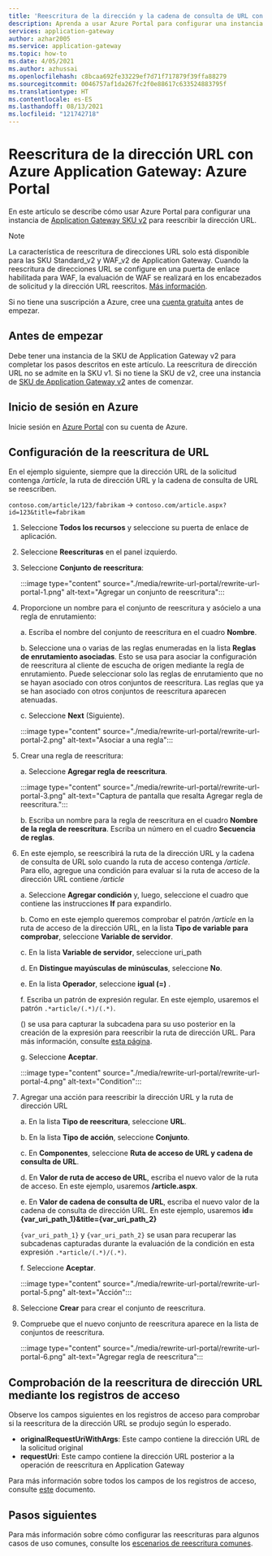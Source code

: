 ```yaml
---
title: 'Reescritura de la dirección y la cadena de consulta de URL con Azure Application Gateway: Azure Portal'
description: Aprenda a usar Azure Portal para configurar una instancia de Azure Application Gateway para reescribir la dirección y la cadena de consulta URL
services: application-gateway
author: azhar2005
ms.service: application-gateway
ms.topic: how-to
ms.date: 4/05/2021
ms.author: azhussai
ms.openlocfilehash: c8bcaa692fe33229ef7d71f717879f39ffa88279
ms.sourcegitcommit: 0046757af1da267fc2f0e88617c633524883795f
ms.translationtype: HT
ms.contentlocale: es-ES
ms.lasthandoff: 08/13/2021
ms.locfileid: "121742718"
---
```

# <a name="rewrite-url-with-azure-application-gateway---azure-portal"></a>Reescritura de la dirección URL con Azure Application Gateway: Azure Portal

En este artículo se describe cómo usar Azure Portal para configurar una instancia de [Application Gateway SKU v2](application-gateway-autoscaling-zone-redundant.md) para reescribir la dirección URL.

>[!NOTE]
> La característica de reescritura de direcciones URL solo está disponible para las SKU Standard_v2 y WAF_v2 de Application Gateway. Cuando la reescritura de direcciones URL se configure en una puerta de enlace habilitada para WAF, la evaluación de WAF se realizará en los encabezados de solicitud y la dirección URL reescritos. [Más información](rewrite-http-headers-url.md#using-url-rewrite-or-host-header-rewrite-with-web-application-firewall-waf_v2-sku).

Si no tiene una suscripción a Azure, cree una [cuenta gratuita](https://azure.microsoft.com/free/?WT.mc_id=A261C142F) antes de empezar.

## <a name="before-you-begin"></a>Antes de empezar

Debe tener una instancia de la SKU de Application Gateway v2 para completar los pasos descritos en este artículo. La reescritura de dirección URL no se admite en la SKU v1. Si no tiene la SKU de v2, cree una instancia de [SKU de Application Gateway v2](tutorial-autoscale-ps.md) antes de comenzar.

## <a name="sign-in-to-azure"></a>Inicio de sesión en Azure

Inicie sesión en [Azure Portal](https://portal.azure.com/) con su cuenta de Azure.

## <a name="configure-url-rewrite"></a>Configuración de la reescritura de URL

En el ejemplo siguiente, siempre que la dirección URL de la solicitud contenga */article*, la ruta de dirección URL y la cadena de consulta de URL se reescriben.

`contoso.com/article/123/fabrikam` -> `contoso.com/article.aspx?id=123&title=fabrikam`

1. Seleccione **Todos los recursos** y seleccione su puerta de enlace de aplicación.

2. Seleccione **Reescrituras** en el panel izquierdo.

3. Seleccione **Conjunto de reescritura**:

    :::image type="content" source="./media/rewrite-url-portal/rewrite-url-portal-1.png" alt-text="Agregar un conjunto de reescritura":::

4. Proporcione un nombre para el conjunto de reescritura y asócielo a una regla de enrutamiento:

    a. Escriba el nombre del conjunto de reescritura en el cuadro **Nombre**.
    
    b. Seleccione una o varias de las reglas enumeradas en la lista **Reglas de enrutamiento asociadas**. Esto se usa para asociar la configuración de reescritura al cliente de escucha de origen mediante la regla de enrutamiento. Puede seleccionar solo las reglas de enrutamiento que no se hayan asociado con otros conjuntos de reescritura. Las reglas que ya se han asociado con otros conjuntos de reescritura aparecen atenuadas.
    
    c. Seleccione **Next** (Siguiente).
    
    :::image type="content" source="./media/rewrite-url-portal/rewrite-url-portal-2.png" alt-text="Asociar a una regla":::

5. Crear una regla de reescritura:

    a. Seleccione **Agregar regla de reescritura**.
    
    :::image type="content" source="./media/rewrite-url-portal/rewrite-url-portal-3.png" alt-text="Captura de pantalla que resalta Agregar regla de reescritura.":::
    
    b. Escriba un nombre para la regla de reescritura en el cuadro **Nombre de la regla de reescritura**. Escriba un número en el cuadro **Secuencia de reglas**.

6. En este ejemplo, se reescribirá la ruta de la dirección URL y la cadena de consulta de URL solo cuando la ruta de acceso contenga */article*. Para ello, agregue una condición para evaluar si la ruta de acceso de la dirección URL contiene */article*

    a. Seleccione **Agregar condición** y, luego, seleccione el cuadro que contiene las instrucciones **If** para expandirlo.
    
    b. Como en este ejemplo queremos comprobar el patrón */article* en la ruta de acceso de la dirección URL, en la lista **Tipo de variable para comprobar**, seleccione **Variable de servidor**.
    
    c. En la lista **Variable de servidor**, seleccione uri_path
    
    d. En **Distingue mayúsculas de minúsculas**, seleccione **No**.
    
    e. En la lista **Operador**, seleccione **igual (=)** .
    
    f. Escriba un patrón de expresión regular. En este ejemplo, usaremos el patrón `.*article/(.*)/(.*)`.
    
      () se usa para capturar la subcadena para su uso posterior en la creación de la expresión para reescribir la ruta de dirección URL. Para más información, consulte [esta página](rewrite-http-headers-url.md#capturing).

    g. Seleccione **Aceptar**.

    :::image type="content" source="./media/rewrite-url-portal/rewrite-url-portal-4.png" alt-text="Condition":::

 

7. Agregar una acción para reescribir la dirección URL y la ruta de dirección URL

   a. En la lista **Tipo de reescritura**, seleccione **URL**.

   b. En la lista **Tipo de acción**, seleccione **Conjunto**.

   c. En **Componentes**, seleccione **Ruta de acceso de URL y cadena de consulta de URL**.

   d. En **Valor de ruta de acceso de URL**, escriba el nuevo valor de la ruta de acceso. En este ejemplo, usaremos **/article.aspx**. 

   e. En **Valor de cadena de consulta de URL**, escriba el nuevo valor de la cadena de consulta de dirección URL. En este ejemplo, usaremos **id={var_uri_path_1}&title={var_uri_path_2}**
    
    `{var_uri_path_1}` y `{var_uri_path_2}` se usan para recuperar las subcadenas capturadas durante la evaluación de la condición en esta expresión `.*article/(.*)/(.*)`.
    
   f. Seleccione **Aceptar**.

    :::image type="content" source="./media/rewrite-url-portal/rewrite-url-portal-5.png" alt-text="Acción":::

8. Seleccione **Crear** para crear el conjunto de reescritura.

9. Compruebe que el nuevo conjunto de reescritura aparece en la lista de conjuntos de reescritura.

    :::image type="content" source="./media/rewrite-url-portal/rewrite-url-portal-6.png" alt-text="Agregar regla de reescritura":::

## <a name="verify-url-rewrite-through-access-logs"></a>Comprobación de la reescritura de dirección URL mediante los registros de acceso

Observe los campos siguientes en los registros de acceso para comprobar si la reescritura de la dirección URL se produjo según lo esperado.

* **originalRequestUriWithArgs**: Este campo contiene la dirección URL de la solicitud original
* **requestUri**: Este campo contiene la dirección URL posterior a la operación de reescritura en Application Gateway

Para más información sobre todos los campos de los registros de acceso, consulte [este](application-gateway-diagnostics.md#for-application-gateway-and-waf-v2-sku) documento.

##  <a name="next-steps"></a>Pasos siguientes

Para más información sobre cómo configurar las reescrituras para algunos casos de uso comunes, consulte los [escenarios de reescritura comunes](./rewrite-http-headers-url.md).
